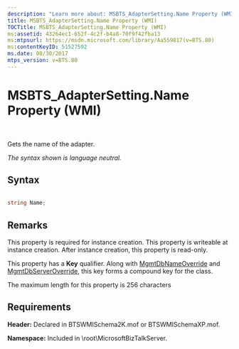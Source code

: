 ```yaml
---
description: "Learn more about: MSBTS_AdapterSetting.Name Property (WMI)"
title: MSBTS_AdapterSetting.Name Property (WMI)
TOCTitle: MSBTS_AdapterSetting.Name Property (WMI)
ms:assetid: 43264ec1-652f-4c2f-b4a8-70f9f42fba13
ms:mtpsurl: https://msdn.microsoft.com/library/Aa559817(v=BTS.80)
ms:contentKeyID: 51527592
ms.date: 08/30/2017
mtps_version: v=BTS.80
---
```


# MSBTS\_AdapterSetting.Name Property (WMI)

 

Gets the name of the adapter.

*The syntax shown is language neutral.*

## Syntax

```C#
  
string Name;  
```

## Remarks

This property is required for instance creation. This property is writeable at instance creation. After instance creation, this property is read-only.

This property has a **Key** qualifier. Along with [MgmtDbNameOverride](msbts-adaptersetting-mgmtdbnameoverride-property-wmi.md) and [MgmtDbServerOverride](msbts-adaptersetting-mgmtdbserveroverride-property-wmi.md), this key forms a compound key for the class.

The maximum length for this property is 256 characters

## Requirements

**Header:** Declared in BTSWMISchema2K.mof or BTSWMISchemaXP.mof.

**Namespace:** Included in \\root\\MicrosoftBizTalkServer.

